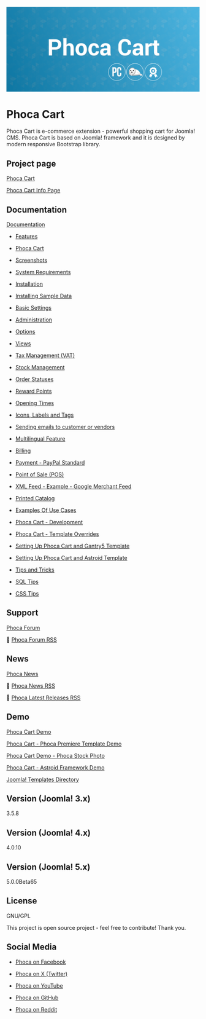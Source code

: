 



![Phoca Cart](https://github.com/PhocaCz/PhocaCart/blob/master/phocacart.png?raw=true)

# Phoca Cart



Phoca Cart is e-commerce extension - powerful shopping cart for Joomla! CMS. Phoca Cart is based on Joomla! framework and it is designed by modern responsive Bootstrap library.



## Project page

[Phoca Cart](https://www.phoca.cz/phocacart)

[Phoca Cart Info Page](https://www.phoca.cz/project/phocacart-joomla-ecommerce)



## Documentation

[Documentation](https://www.phoca.cz/documentation/category/116-phoca-cart-component)

- [Features](https://www.phoca.cz/documentation/115-phoca-cart/116-phoca-cart-component/786-features)

- [Phoca Cart](https://www.phoca.cz/documentation/115-phoca-cart/116-phoca-cart-component/957-phoca-cart)

- [Screenshots](https://www.phoca.cz/documentation/115-phoca-cart/116-phoca-cart-component/796-screenshots)

- [System Requirements](https://www.phoca.cz/documentation/115-phoca-cart/116-phoca-cart-component/1038-system-requirements)

- [Installation](https://www.phoca.cz/documentation/115-phoca-cart/116-phoca-cart-component/1037-installation)

- [Installing Sample Data](https://www.phoca.cz/documentation/115-phoca-cart/116-phoca-cart-component/807-installing-sample-data)

- [Basic Settings](https://www.phoca.cz/documentation/115-phoca-cart/116-phoca-cart-component/1039-basic-settings)

- [Administration](https://www.phoca.cz/documentation/115-phoca-cart/116-phoca-cart-component/922-administration)

- [Options](https://www.phoca.cz/documentation/115-phoca-cart/116-phoca-cart-component/880-options)

- [Views](https://www.phoca.cz/documentation/115-phoca-cart/116-phoca-cart-component/828-views)

- [Tax Management (VAT)](https://www.phoca.cz/documentation/115-phoca-cart/116-phoca-cart-component/924-tax-management-vat)

- [Stock Management](https://www.phoca.cz/documentation/115-phoca-cart/116-phoca-cart-component/932-stock-management)

- [Order Statuses](https://www.phoca.cz/documentation/115-phoca-cart/116-phoca-cart-component/935-order-statuses)

- [Reward Points](https://www.phoca.cz/documentation/115-phoca-cart/116-phoca-cart-component/946-reward-points)

- [Opening Times](https://www.phoca.cz/documentation/115-phoca-cart/116-phoca-cart-component/990-opening-times)

- [Icons, Labels and Tags](https://www.phoca.cz/documentation/115-phoca-cart/116-phoca-cart-component/986-icons-labels-and-tags)

- [Sending emails to customer or vendors](https://www.phoca.cz/documentation/115-phoca-cart/116-phoca-cart-component/966-sending-emails-to-customer-or-vendors)

- [Multilingual Feature](https://www.phoca.cz/documentation/115-phoca-cart/116-phoca-cart-component/980-multilingual-feature)

- [Billing](https://www.phoca.cz/documentation/115-phoca-cart/116-phoca-cart-component/1067-billing)

- [Payment - PayPal Standard](https://www.phoca.cz/documentation/115-phoca-cart/116-phoca-cart-component/829-payment-paypal-standard)

- [Point of Sale (POS)](https://www.phoca.cz/documentation/115-phoca-cart/116-phoca-cart-component/964-point-of-sale-pos)

- [XML Feed - Example - Google Merchant Feed](https://www.phoca.cz/documentation/115-phoca-cart/116-phoca-cart-component/1001-xml-feed-example-google-merchant-feed)

- [Printed Catalog](https://www.phoca.cz/documentation/115-phoca-cart/116-phoca-cart-component/1081-printed-catalog)

- [Examples Of Use Cases](https://www.phoca.cz/documentation/115-phoca-cart/116-phoca-cart-component/920-examples-of-use-cases)

- [Phoca Cart - Development](https://www.phoca.cz/documentation/115-phoca-cart/116-phoca-cart-component/939-phoca-cart-development)

- [Phoca Cart - Template Overrides](https://www.phoca.cz/documentation/115-phoca-cart/116-phoca-cart-component/995-phoca-cart-template-overrides)

- [Setting Up Phoca Cart and Gantry5 Template](https://www.phoca.cz/documentation/115-phoca-cart/116-phoca-cart-component/989-setting-up-phoca-cart-and-gantry-5-template)

- [Setting Up Phoca Cart and Astroid Template](https://www.phoca.cz/documentation/115-phoca-cart/116-phoca-cart-component/1042-setting-up-phoca-cart-and-astroid-template)

- [Tips and Tricks](https://www.phoca.cz/documentation/115-phoca-cart/116-phoca-cart-component/1070-tips-and-tricks)

- [SQL Tips](https://www.phoca.cz/documentation/115-phoca-cart/116-phoca-cart-component/1193-sql-tips)

- [CSS Tips](https://www.phoca.cz/documentation/115-phoca-cart/116-phoca-cart-component/1194-css-tips)





## Support

[Phoca Forum](https://www.phoca.cz/forum)

:bell: [Phoca Forum RSS](https://www.phoca.cz/forum/app.php/feed)



## News

[Phoca News](https://www.phoca.cz/news)

:bell: [Phoca News RSS](https://www.phoca.cz/news?format=feed&type=rss)

:bell: [Phoca Latest Releases RSS](https://www.phoca.cz/download/feed/111?format=feed&type=rss)



## Demo

[Phoca Cart Demo](https://www.phoca.cz/phocacartdemo/)

[Phoca Cart - Phoca Premiere Template Demo](https://www.phoca.cz/phocacartdemo/premiere/)

[Phoca Cart Demo - Phoca Stock Photo](https://www.phoca.cz/stockphoto/)

[Phoca Cart - Astroid Framework Demo](https://www.phoca.cz/phocacartdemo/astroid/)

[Joomla! Templates Directory](https://www.phoca.cz/jtd/)



## Version (Joomla! 3.x)

3.5.8

## Version (Joomla! 4.x)

4.0.10

## Version (Joomla! 5.x)

5.0.0Beta65



## License

GNU/GPL



This project is open source project - feel free to contribute! Thank you.



## Social Media

- [Phoca on Facebook](https://www.facebook.com/Phoca.cz)

- [Phoca on X (Twitter)](https://twitter.com/PhocaCz)

- [Phoca on YouTube](https://www.youtube.com/user/phocavideos)

- [Phoca on GitHub](https://github.com/PhocaCz)

- [Phoca on Reddit](https://www.reddit.com/user/PhocaCz)
